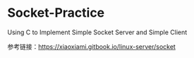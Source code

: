 # Socket-Practice
Using C to Implement Simple Socket Server and Simple Client

参考链接：https://xiaoxiami.gitbook.io/linux-server/socket
